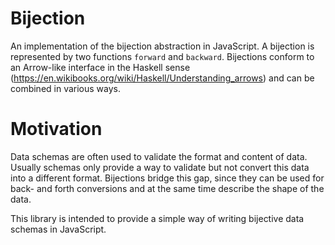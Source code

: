 # Bijection

An implementation of the bijection abstraction in JavaScript.
A bijection is represented by two functions `forward` and `backward`.
Bijections conform to an Arrow-like interface in the Haskell sense (https://en.wikibooks.org/wiki/Haskell/Understanding_arrows)
and can be combined in various ways.

# Motivation

Data schemas are often used to validate the format and content of data.
Usually schemas only provide a way to validate but not convert this data into a different format.
Bijections bridge this gap, since they can be used for back- and forth conversions and at
the same time describe the shape of the data.

This library is intended to provide a simple way of writing bijective data schemas in JavaScript.

